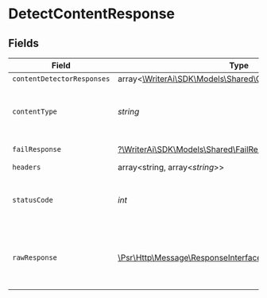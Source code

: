 # DetectContentResponse


## Fields

| Field                                                                                                        | Type                                                                                                         | Required                                                                                                     | Description                                                                                                  |
| ------------------------------------------------------------------------------------------------------------ | ------------------------------------------------------------------------------------------------------------ | ------------------------------------------------------------------------------------------------------------ | ------------------------------------------------------------------------------------------------------------ |
| `contentDetectorResponses`                                                                                   | array<[\WriterAi\SDK\Models\Shared\ContentDetectorResponse](../../models/shared/ContentDetectorResponse.md)> | :heavy_minus_sign:                                                                                           | N/A                                                                                                          |
| `contentType`                                                                                                | *string*                                                                                                     | :heavy_check_mark:                                                                                           | HTTP response content type for this operation                                                                |
| `failResponse`                                                                                               | [?\WriterAi\SDK\Models\Shared\FailResponse](../../models/shared/FailResponse.md)                             | :heavy_minus_sign:                                                                                           | Bad Request                                                                                                  |
| `headers`                                                                                                    | array<string, array<*string*>>                                                                               | :heavy_minus_sign:                                                                                           | N/A                                                                                                          |
| `statusCode`                                                                                                 | *int*                                                                                                        | :heavy_check_mark:                                                                                           | HTTP response status code for this operation                                                                 |
| `rawResponse`                                                                                                | [\Psr\Http\Message\ResponseInterface](https://www.php-fig.org/psr/psr-7/#33-psrhttpmessageresponseinterface) | :heavy_minus_sign:                                                                                           | Raw HTTP response; suitable for custom response parsing                                                      |